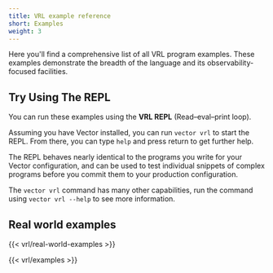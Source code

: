 ```yaml
---
title: VRL example reference
short: Examples
weight: 3
---
```


Here you'll find a comprehensive list of all VRL program examples. These
examples demonstrate the breadth of the language and its observability-focused
facilities.

## Try Using The REPL

You can run these examples using the **VRL REPL** (Read–eval–print loop).

Assuming you have Vector installed, you can run `vector vrl` to start the REPL.
From there, you can type `help` and press return to get further help.

The REPL behaves nearly identical to the programs you write for your Vector
configuration, and can be used to test individual snippets of complex programs
before you commit them to your production configuration.

The `vector vrl` command has many other capabilities, run the command using
`vector vrl --help` to see more information.

## Real world examples

{{< vrl/real-world-examples >}}

{{< vrl/examples >}}

